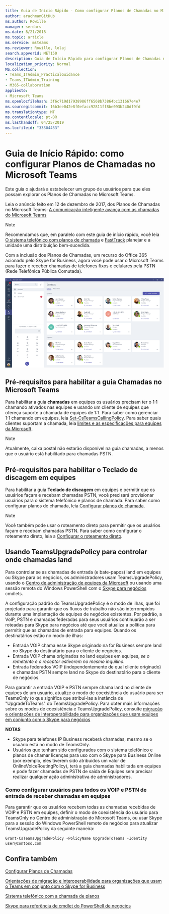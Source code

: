 ```yaml
---
title: Guia de Início Rápido - Como configurar Planos de Chamadas no Microsoft Teams
author: arachmanGitHub
ms.author: Rowille
manager: serdars
ms.date: 8/21/2018
ms.topic: article
ms.service: msteams
ms.reviewer: Rowille, lolaj
search.appverid: MET150
description: Guia de Início Rápido para configurar Planos de Chamadas no Microsoft Teams.
localization_priority: Normal
MS.collection:
- Teams_ITAdmin_PracticalGuidance
- Teams_ITAdmin_Training
- M365-collaboration
appliesto:
- Microsoft Teams
ms.openlocfilehash: 3f6c719d17938986ff6568b73864bc131667e4e7
ms.sourcegitcommit: 16b3ee042e8f0efacc92811ff8be093b240df9fd
ms.translationtype: MT
ms.contentlocale: pt-BR
ms.lasthandoff: 04/25/2019
ms.locfileid: "33304433"
---
```

<a name="quick-start-guide-configuring-calling-plans-in-microsoft-teams"></a>Guia de Início Rápido: como configurar Planos de Chamadas no Microsoft Teams
==============================================================

Este guia o ajudará a estabelecer um grupo de usuários para que eles possam explorar os Planos de Chamadas no Microsoft Teams.

Leia o anúncio feito em 12 de dezembro de 2017, dos Planos de Chamadas no Microsoft Teams: [A comunicação inteligente avança com as chamadas do Microsoft Teams](https://aka.ms/ipyqus)

> [!NOTE]
> Recomendamos que, em paralelo com este guia de início rápido, você leia [O sistema telefônico com planos de chamada](calling-plan-landing-page.md) e [FastTrack](https://aka.ms/cloudvoice) planejar e a unidade uma distribuição bem-sucedida.

Com a inclusão dos Planos de Chamadas, um recurso do Office 365 acionado pelo Skype for Business, agora você pode usar o Microsoft Teams para fazer e receber chamadas de telefones fixos e celulares pela PSTN (Rede Telefônica Pública Comutada).

![Fazendo chamadas no Microsoft Teams](media/Calling_in_Teams.png)
## <a name="prerequisites-for-enabling-the-calls-tab-in-teams"></a>Pré-requisitos para habilitar a guia **Chamadas** no Microsoft Teams
Para habilitar a guia **chamadas** em equipes os usuários precisam ter o 1:1 chamando ativados nas equipes e usando um cliente de equipes que ofereça suporte a chamada de equipes de 1:1. Para saber como gerenciar 1:1 chamando em equipes, leia [Set-CsTeamsCallingPolicy](https://docs.microsoft.com/powershell/module/skype/set-csteamscallingpolicy?view=skype-ps). Para saber quais clientes suportam a chamada, leia [limites e as especificações para equipes da Microsoft](https://docs.microsoft.com/microsoftteams/limits-specifications-teams).

> [!NOTE]
> Atualmente, caixa postal não estarão disponível na guia chamadas, a menos que o usuário está habilitado para chamadas PSTN. 

## <a name="prerequisites-for-enabling-the-dial-pad-in-teams"></a>Pré-requisitos para habilitar o **Teclado de discagem** em equipes
Para habilitar a guia **Teclado de discagem** em equipes e permitir que os usuários façam e recebam chamadas PSTN, você precisará provisionar usuários para o sistema telefônico e planos de chamada. Para saber como configurar planos de chamada, leia [Configurar planos de chamada](https://docs.microsoft.com/microsoftteams/set-up-calling-plans).

> [!NOTE]
> Você também pode usar o roteamento direto para permitir que os usuários façam e recebam chamadas PSTN. Para saber como configurar o roteamento direto, leia a [Configurar o roteamento direto](https://docs.microsoft.com/microsoftteams/direct-routing-configure).

## <a name="using-teamsupgradepolicy-to-control-where-calls-land"></a>Usando TeamsUpgradePolicy para controlar onde chamadas land
Para controlar se as chamadas de entrada (e bate-papos) land em equipes ou Skype para os negócios, os administradores usam TeamsUpgradePolicy, usando o [Centro de administração de equipes da Microsoft](https://aka.ms/teamsadmincenter) ou usando uma sessão remota do Windows PowerShell com o [Skype para negócios](https://docs.microsoft.com/powershell/module/skype) cmdlets.


A configuração padrão do TeamsUpgradePolicy é o modo de ilhas, que foi projetado para garantir que os fluxos de trabalho não são interrompidos durante uma implantação de equipes de negócios existentes. Por padrão, a VoIP, PSTN e chamadas federadas para seus usuários continuarão a ser roteadas para Skype para negócios até que você atualiza a política para permitir que as chamadas de entrada para equipes.  Quando os destinatários estão no modo de ilhas:

 - Entrada VOIP chama esse Skype originado na for Business sempre land no Skype do destinatário para o cliente de negócios.
 - Entrada VOIP chama originados no land equipes em equipes, *se o remetente e o receptor estiverem no mesmo inquilino*.
 - Entrada federados VOIP (independentemente de qual cliente originado) e chamadas PSTN sempre land no Skype do destinatário para o cliente de negócios.
 
Para garantir a entrada VOIP e PSTN sempre chama land no cliente de equipes de um usuário, atualize o modo de coexistência do usuário para ser TeamsOnly (o que significa que atribuí-las a instância de "UpgradeToTeams" do TeamsUpgradePolicy.  Para obter mais informações sobre os modos de coexistência e TeamsUpgradePolicy, consulte [migração e orientações de interoperabilidade para organizações que usam equipes em conjunto com o Skype para negócios](https://docs.microsoft.com/MicrosoftTeams/migration-interop-guidance-for-teams-with-skype)

**NOTAS**
 - Skype para telefones IP Business receberá chamadas, mesmo se o usuário está no modo de TeamsOnly.  
 - Usuários que tenham sido configurados com o sistema telefônico e planos de chamar licenças para uso com o Skype para Business Online (por exemplo, eles tiverem sido atribuídos um valor de OnlineVoiceRoutingPolicy), terá a guia chamadas habilitada em equipes e pode fazer chamadas de PSTN de saída de Equipes sem precisar realizar qualquer ação administrativa de administradores.


### <a name="how-to-configure-users-to-receive-all-incoming-voip-and-pstn-calls-in-teams"></a>Como configurar usuários para todos os VOIP e PSTN de entrada de receber chamadas em equipes
Para garantir que os usuários recebem todas as chamadas recebidas de VOIP e PSTN em equipes, definir o modo de coexistência do usuário para TeamsOnly no Centro de administração do Microsoft Teams, ou usar Skype para a sessão do Windows PowerShell remoto de negócios para atualizar TeamsUpgradePolicy da seguinte maneira:

    Grant-CsTeamsUpgradePolicy -PolicyName UpgradeToTeams -Identity user@contoso.com


## <a name="see-also"></a>Confira também
[Configurar Planos de Chamadas](https://docs.microsoft.com/SkypeForBusiness/what-are-calling-plans-in-office-365/set-up-calling-plans)

[Orientações de migração e interoperabilidade para organizações que usam o Teams em conjunto com o Skype for Business](https://docs.microsoft.com/MicrosoftTeams/migration-interop-guidance-for-teams-with-skype)

[Sistema telefônico com a chamada de planos](calling-plan-landing-page.md)

[Skype para referência de cmdlet do PowerShell de negócios](https://docs.microsoft.com/powershell/module/skype)

